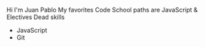 Hi I'm Juan Pablo
My favorites Code School paths are JavaScript & Electives
Dead skills
* JavaScript
* Git
